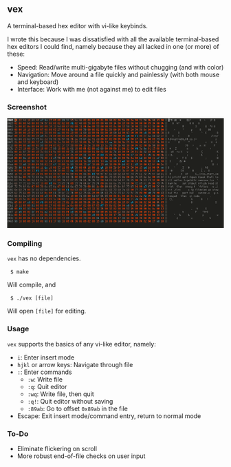 ## vex

A terminal-based hex editor with vi-like keybinds.

I wrote this because I was dissatisfied with all the available terminal-based hex editors I could find, namely because they all lacked in one (or more) of these:
- Speed:  Read/write multi-gigabyte files without chugging (and with color)
- Navigation:  Move around a file quickly and painlessly (with both mouse and keyboard)
- Interface:  Work with me (not against me) to edit files

### Screenshot

![Demo](https://github.com/Cubified/vex/blob/main/demo.png)

### Compiling

`vex` has no dependencies.

     $ make

Will compile, and

     $ ./vex [file]

Will open `[file]` for editing.

### Usage

`vex` supports the basics of any vi-like editor, namely:

- `i`:  Enter insert mode
- `hjkl` or arrow keys:  Navigate through file
- `:`:  Enter commands
     - `:w`:  Write file
     - `:q`:  Quit editor
     - `:wq`: Write file, then quit
     - `:q!`: Quit editor without saving
     - `:89ab`:  Go to offset `0x89ab` in the file
- Escape:  Exit insert mode/command entry, return to normal mode

### To-Do

- Eliminate flickering on scroll
- More robust end-of-file checks on user input
